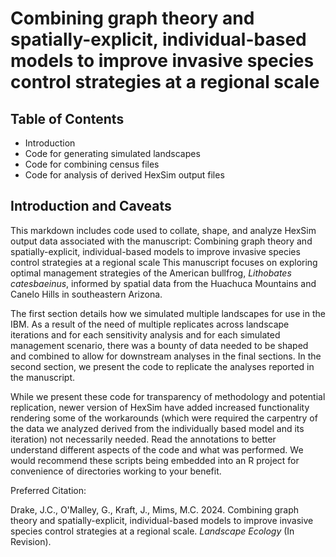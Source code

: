 Combining graph theory and spatially-explicit, individual-based models to improve
invasive species control strategies at a regional scale
================

## Table of Contents

-   Introduction
-   Code for generating simulated landscapes
-   Code for combining census files
-   Code for analysis of derived HexSim output files

## Introduction and Caveats

This markdown includes code used to collate, shape, and analyze HexSim
output data associated with the manuscript: Combining graph theory and spatially-explicit,
individual-based models to improve invasive species control strategies at a regional scale
This manuscript focuses on exploring optimal management strategies of the American bullfrog, *Lithobates catesbaeinus*,
informed by spatial data from the Huachuca Mountains and Canelo Hills in
southeastern Arizona.

The first section details how we simulated multiple landscapes for use in the IBM.
As a result of the need of multiple replicates across landscape
iterations and for each sensitivity analysis and for each simulated
management scenario, there was a bounty of data needed to be shaped and
combined to allow for downstream analyses in the final sections. In the second section, we
present the code to replicate the analyses reported in the manuscript.


While we present these code for transparency of methodology and
potential replication, newer version of HexSim have added increased
functionality rendering some of the workarounds (which were required the
carpentry of the data we analyzed derived from the individually based
model and its iteration) not necessarily needed. Read the annotations to
better understand different aspects of the code and what was performed.
We would recommend these scripts being embedded into an R project for
convenience of directories working to your benefit.

Preferred Citation:

Drake, J.C., O'Malley, G., Kraft, J., Mims, M.C. 2024. Combining graph theory and spatially-explicit,
individual-based models to improve invasive species control strategies at a regional scale. *Landscape Ecology* (In Revision).

##

